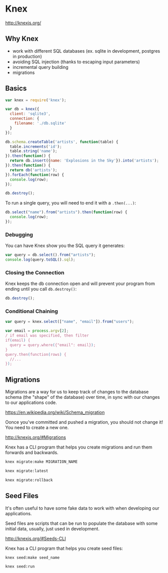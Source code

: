 # Knex

http://knexjs.org/

## Why Knex

  - work with different SQL databases (ex. sqlite in development, postgres in production)
  - avoiding SQL injection (thanks to escaping input parameters)
  - incremental query building
  - migrations


## Basics

```javascript
var knex = require('knex');

var db = knex({
  client: 'sqlite3',
  connection: {
    filename: './db.sqlite'
  }
});

db.schema.createTable('artists', function(table) {
  table.increments('id');
  table.string('name');
}).then(function() {
  return db.insert({name: 'Explosions in the Sky'}).into('artists');
}).then(function() {
  return db('artists');
}).forEach(function(row) {
  console.log(row);
});

db.destroy();
```

To run a single query, you will need to end it with a `.then(...)`:

```javascript
db.select("name").from("artists").then(function(row) {
  console.log(row);
});
```

### Debugging

You can have Knex show you the SQL query it generates:

```javascript
var query = db.select().from("artists");
console.log(query.toSQL().sql);
```

### Closing the Connection

Knex keeps the db connection open and will prevent your program from ending until you call `db.destroy()`:

```javascript
db.destroy();
```


### Conditional Chaining

```javascript
var query = knex.select(["name", "email"]).from("users");

var email = process.argv[2];
/ if email was specified, then filter
if(email) {
  query = query.where({"email": email});
}
query.then(function(rows) {
  //...
});
```

## Migrations

Migrations are a way for us to keep track of changes to the database schema (the "shape" of the database) over time, in sync with our changes to our applications code.

https://en.wikipedia.org/wiki/Schema_migration

Oonce you've committed and pushed a migration, you should not change it! You need to create a new one.

http://knexjs.org/#Migrations

Knex has a CLI program that helps you create migrations and run them forwards and backwards.

```bash
knex migrate:make MIGRATION_NAME
```

```bash
knex migrate:latest
```

```bash
knex migrate:rollback
```

## Seed Files

It's often useful to have some fake data to work with when developing our applications.

Seed files are scripts that can be run to populate the database with some initial data, usually, just used in development.

http://knexjs.org/#Seeds-CLI

Knex has a CLI program that helps you create seed files:

```bash
knex seed:make seed_name
```

```bash
knex seed:run
```


